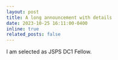 ```yaml
---
layout: post
title: A long announcement with details
date: 2023-10-25 16:11:00-0400
inline: true
related_posts: false
---
```


I am selected as JSPS DC1 Fellow.

